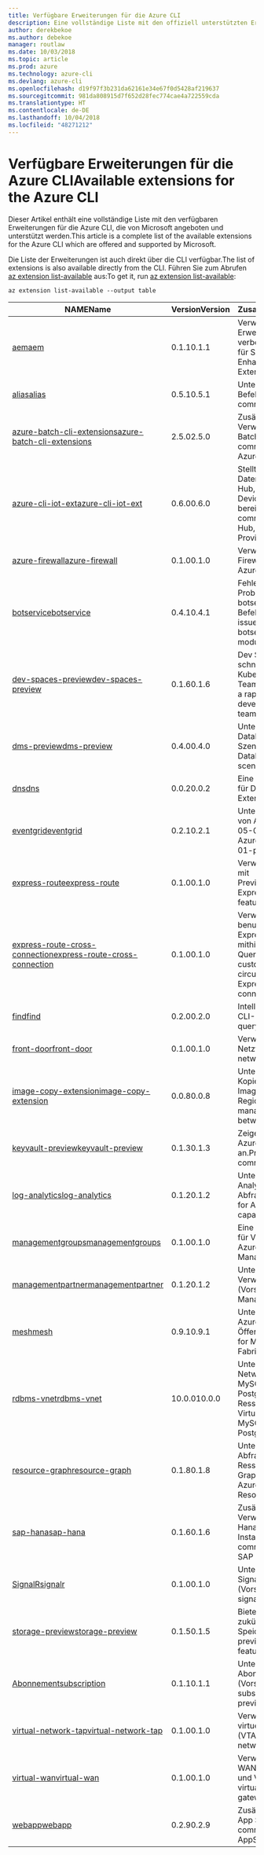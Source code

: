 ```yaml
---
title: Verfügbare Erweiterungen für die Azure CLI
description: Eine vollständige Liste mit den offiziell unterstützten Erweiterungen für die Azure CLI
author: derekbekoe
ms.author: debekoe
manager: routlaw
ms.date: 10/03/2018
ms.topic: article
ms.prod: azure
ms.technology: azure-cli
ms.devlang: azure-cli
ms.openlocfilehash: d19f97f3b231da62161e34e67f0d5428af219637
ms.sourcegitcommit: 981da808915d7f652d28fec774cae4a722559cda
ms.translationtype: HT
ms.contentlocale: de-DE
ms.lasthandoff: 10/04/2018
ms.locfileid: "48271212"
---
```

# <a name="available-extensions-for-the-azure-cli"></a><span data-ttu-id="399ca-103">Verfügbare Erweiterungen für die Azure CLI</span><span class="sxs-lookup"><span data-stu-id="399ca-103">Available extensions for the Azure CLI</span></span>

<span data-ttu-id="399ca-104">Dieser Artikel enthält eine vollständige Liste mit den verfügbaren Erweiterungen für die Azure CLI, die von Microsoft angeboten und unterstützt werden.</span><span class="sxs-lookup"><span data-stu-id="399ca-104">This article is a complete list of the available extensions for the Azure CLI which are offered and supported by Microsoft.</span></span>

<span data-ttu-id="399ca-105">Die Liste der Erweiterungen ist auch direkt über die CLI verfügbar.</span><span class="sxs-lookup"><span data-stu-id="399ca-105">The list of extensions is also available directly from the CLI.</span></span> <span data-ttu-id="399ca-106">Führen Sie zum Abrufen [az extension list-available](/cli/azure/extension?view=azure-cli-latest#az-extension-list-available) aus:</span><span class="sxs-lookup"><span data-stu-id="399ca-106">To get it, run [az extension list-available](/cli/azure/extension?view=azure-cli-latest#az-extension-list-available):</span></span>

```azurecli
az extension list-available --output table
```

| <span data-ttu-id="399ca-107">NAME</span><span class="sxs-lookup"><span data-stu-id="399ca-107">Name</span></span> | <span data-ttu-id="399ca-108">Version</span><span class="sxs-lookup"><span data-stu-id="399ca-108">Version</span></span> | <span data-ttu-id="399ca-109">Zusammenfassung</span><span class="sxs-lookup"><span data-stu-id="399ca-109">Summary</span></span> | <span data-ttu-id="399ca-110">Vorschau</span><span class="sxs-lookup"><span data-stu-id="399ca-110">Preview</span></span> |
|------|---------|---------|---------|
| [<span data-ttu-id="399ca-111">aem</span><span class="sxs-lookup"><span data-stu-id="399ca-111">aem</span></span>](https://github.com/Azure/azure-cli-extensions) | <span data-ttu-id="399ca-112">0.1.1</span><span class="sxs-lookup"><span data-stu-id="399ca-112">0.1.1</span></span> | <span data-ttu-id="399ca-113">Verwalten der Azure-Erweiterungen zur verbesserten Überwachung für SAP</span><span class="sxs-lookup"><span data-stu-id="399ca-113">Manage Azure Enhanced Monitoring Extensions for SAP</span></span> |  |
| [<span data-ttu-id="399ca-114">alias</span><span class="sxs-lookup"><span data-stu-id="399ca-114">alias</span></span>](https://github.com/Azure/azure-cli-extensions) | <span data-ttu-id="399ca-115">0.5.1</span><span class="sxs-lookup"><span data-stu-id="399ca-115">0.5.1</span></span> | <span data-ttu-id="399ca-116">Unterstützung für Befehlsaliase</span><span class="sxs-lookup"><span data-stu-id="399ca-116">Support for command aliases</span></span> | <span data-ttu-id="399ca-117">JA</span><span class="sxs-lookup"><span data-stu-id="399ca-117">Yes</span></span> |
| [<span data-ttu-id="399ca-118">azure-batch-cli-extensions</span><span class="sxs-lookup"><span data-stu-id="399ca-118">azure-batch-cli-extensions</span></span>](https://github.com/Azure/azure-batch-cli-extensions) | <span data-ttu-id="399ca-119">2.5.0</span><span class="sxs-lookup"><span data-stu-id="399ca-119">2.5.0</span></span> | <span data-ttu-id="399ca-120">Zusätzliche Befehle für die Verwendung des Azure Batch-Diensts</span><span class="sxs-lookup"><span data-stu-id="399ca-120">Additional commands for working with Azure Batch service</span></span> |  |
| [<span data-ttu-id="399ca-121">azure-cli-iot-ext</span><span class="sxs-lookup"><span data-stu-id="399ca-121">azure-cli-iot-ext</span></span>](https://github.com/azure/azure-iot-cli-extension) | <span data-ttu-id="399ca-122">0.6.0</span><span class="sxs-lookup"><span data-stu-id="399ca-122">0.6.0</span></span> | <span data-ttu-id="399ca-123">Stellt die Befehlsebene der Datenebene für Azure IoT Hub, IoT Edge und den IoT Device Provisioning-Dienst bereit</span><span class="sxs-lookup"><span data-stu-id="399ca-123">Provides the data plane command layer for Azure IoT Hub, IoT Edge and IoT Device Provisioning Service</span></span> |  |
| [<span data-ttu-id="399ca-124">azure-firewall</span><span class="sxs-lookup"><span data-stu-id="399ca-124">azure-firewall</span></span>](https://github.com/Azure/azure-cli-extensions/tree/master/src/azure-firewall) | <span data-ttu-id="399ca-125">0.1.0</span><span class="sxs-lookup"><span data-stu-id="399ca-125">0.1.0</span></span> | <span data-ttu-id="399ca-126">Verwalten von Azure Firewall-Ressourcen</span><span class="sxs-lookup"><span data-stu-id="399ca-126">Manage Azure Firewall resources.</span></span> | <span data-ttu-id="399ca-127">JA</span><span class="sxs-lookup"><span data-stu-id="399ca-127">Yes</span></span> |
| [<span data-ttu-id="399ca-128">botservice</span><span class="sxs-lookup"><span data-stu-id="399ca-128">botservice</span></span>](https://github.com/Azure/azure-cli-extensions) | <span data-ttu-id="399ca-129">0.4.1</span><span class="sxs-lookup"><span data-stu-id="399ca-129">0.4.1</span></span> | <span data-ttu-id="399ca-130">Fehlerbehebungen für Probleme im nativen botservice-CLI-Befehlsmodul.</span><span class="sxs-lookup"><span data-stu-id="399ca-130">Bug fixes for issues in the native botservice cli command module.</span></span> | <span data-ttu-id="399ca-131">JA</span><span class="sxs-lookup"><span data-stu-id="399ca-131">Yes</span></span> |
| [<span data-ttu-id="399ca-132">dev-spaces-preview</span><span class="sxs-lookup"><span data-stu-id="399ca-132">dev-spaces-preview</span></span>](https://github.com/Azure/azure-cli-extensions) | <span data-ttu-id="399ca-133">0.1.6</span><span class="sxs-lookup"><span data-stu-id="399ca-133">0.1.6</span></span> | <span data-ttu-id="399ca-134">Dev Spaces ermöglicht eine schnelle, iterative Kubernetes-Bereitstellung für Teams.</span><span class="sxs-lookup"><span data-stu-id="399ca-134">Dev Spaces provides a rapid, iterative Kubernetes development experience for teams.</span></span> | <span data-ttu-id="399ca-135">JA</span><span class="sxs-lookup"><span data-stu-id="399ca-135">Yes</span></span> |
| [<span data-ttu-id="399ca-136">dms-preview</span><span class="sxs-lookup"><span data-stu-id="399ca-136">dms-preview</span></span>](https://github.com/Azure/azure-cli-extensions/tree/master/src/dms-preview) | <span data-ttu-id="399ca-137">0.4.0</span><span class="sxs-lookup"><span data-stu-id="399ca-137">0.4.0</span></span> | <span data-ttu-id="399ca-138">Unterstützung für neue Database Migration Service-Szenarien.</span><span class="sxs-lookup"><span data-stu-id="399ca-138">Support for new Database Migration Service scenarios.</span></span> | <span data-ttu-id="399ca-139">JA</span><span class="sxs-lookup"><span data-stu-id="399ca-139">Yes</span></span> |
| [<span data-ttu-id="399ca-140">dns</span><span class="sxs-lookup"><span data-stu-id="399ca-140">dns</span></span>](https://github.com/Azure/azure-cli-extensions) | <span data-ttu-id="399ca-141">0.0.2</span><span class="sxs-lookup"><span data-stu-id="399ca-141">0.0.2</span></span> | <span data-ttu-id="399ca-142">Eine Azure CLI-Erweiterung für DNS-Zonen</span><span class="sxs-lookup"><span data-stu-id="399ca-142">An Azure CLI Extension for DNS zones</span></span> |  |
| [<span data-ttu-id="399ca-143">eventgrid</span><span class="sxs-lookup"><span data-stu-id="399ca-143">eventgrid</span></span>](https://github.com/Azure/azure-cli-extensions) | <span data-ttu-id="399ca-144">0.2.1</span><span class="sxs-lookup"><span data-stu-id="399ca-144">0.2.1</span></span> | <span data-ttu-id="399ca-145">Unterstützung für Features von Azure EventGrid 2018-05-01-preview</span><span class="sxs-lookup"><span data-stu-id="399ca-145">Support for Azure EventGrid 2018-05-01-preview features</span></span> | <span data-ttu-id="399ca-146">JA</span><span class="sxs-lookup"><span data-stu-id="399ca-146">Yes</span></span> |
| [<span data-ttu-id="399ca-147">express-route</span><span class="sxs-lookup"><span data-stu-id="399ca-147">express-route</span></span>](https://github.com/Azure/azure-cli-extensions/tree/master/src/express-route) | <span data-ttu-id="399ca-148">0.1.0</span><span class="sxs-lookup"><span data-stu-id="399ca-148">0.1.0</span></span> | <span data-ttu-id="399ca-149">Verwalten von Expressroute mit Previewfunktionen</span><span class="sxs-lookup"><span data-stu-id="399ca-149">Manage ExpressRoutes with preview features.</span></span> | <span data-ttu-id="399ca-150">JA</span><span class="sxs-lookup"><span data-stu-id="399ca-150">Yes</span></span> |
| [<span data-ttu-id="399ca-151">express-route-cross-connection</span><span class="sxs-lookup"><span data-stu-id="399ca-151">express-route-cross-connection</span></span>](https://github.com/Azure/azure-cli-extensions/tree/master/src/express-route-cross-connection) | <span data-ttu-id="399ca-152">0.1.0</span><span class="sxs-lookup"><span data-stu-id="399ca-152">0.1.0</span></span> | <span data-ttu-id="399ca-153">Verwalten von benutzerdefinierten ExpressRoute-Verbindungen mithilfe einer ExpressRoute-Querverbindung</span><span class="sxs-lookup"><span data-stu-id="399ca-153">Manage customer ExpressRoute circuits using an ExpressRoute cross-connection.</span></span> |  |
| [<span data-ttu-id="399ca-154">find</span><span class="sxs-lookup"><span data-stu-id="399ca-154">find</span></span>](https://github.com/Azure/azure-cli-extensions/tree/master/src/find) | <span data-ttu-id="399ca-155">0.2.0</span><span class="sxs-lookup"><span data-stu-id="399ca-155">0.2.0</span></span> | <span data-ttu-id="399ca-156">Intelligentes Abfragen von CLI-Informationen</span><span class="sxs-lookup"><span data-stu-id="399ca-156">Intelligent querying for CLI information.</span></span> | <span data-ttu-id="399ca-157">JA</span><span class="sxs-lookup"><span data-stu-id="399ca-157">Yes</span></span> |
| [<span data-ttu-id="399ca-158">front-door</span><span class="sxs-lookup"><span data-stu-id="399ca-158">front-door</span></span>](https://github.com/Azure/azure-cli-extensions/tree/master/src/front-door) | <span data-ttu-id="399ca-159">0.1.0</span><span class="sxs-lookup"><span data-stu-id="399ca-159">0.1.0</span></span> | <span data-ttu-id="399ca-160">Verwalten von Frontdoors für Netzwerke</span><span class="sxs-lookup"><span data-stu-id="399ca-160">Manage networking FrontDoors.</span></span> | <span data-ttu-id="399ca-161">JA</span><span class="sxs-lookup"><span data-stu-id="399ca-161">Yes</span></span> |
| [<span data-ttu-id="399ca-162">image-copy-extension</span><span class="sxs-lookup"><span data-stu-id="399ca-162">image-copy-extension</span></span>](https://github.com/Azure/azure-cli-extensions) | <span data-ttu-id="399ca-163">0.0.8</span><span class="sxs-lookup"><span data-stu-id="399ca-163">0.0.8</span></span> | <span data-ttu-id="399ca-164">Unterstützung für das Kopieren verwalteter VM-Images zwischen Regionen</span><span class="sxs-lookup"><span data-stu-id="399ca-164">Support for copying managed vm images between regions</span></span> |  |
| [<span data-ttu-id="399ca-165">keyvault-preview</span><span class="sxs-lookup"><span data-stu-id="399ca-165">keyvault-preview</span></span>](https://github.com/Azure/azure-keyvault-cli-extension) | <span data-ttu-id="399ca-166">0.1.3</span><span class="sxs-lookup"><span data-stu-id="399ca-166">0.1.3</span></span> | <span data-ttu-id="399ca-167">Zeigen Sie eine Vorschau der Azure Key Vault-Befehle an.</span><span class="sxs-lookup"><span data-stu-id="399ca-167">Preview Azure Key Vault commands.</span></span> | <span data-ttu-id="399ca-168">JA</span><span class="sxs-lookup"><span data-stu-id="399ca-168">Yes</span></span> |
| [<span data-ttu-id="399ca-169">log-analytics</span><span class="sxs-lookup"><span data-stu-id="399ca-169">log-analytics</span></span>](https://github.com/Azure/azure-cli-extensions/tree/master/src/log-analytics) | <span data-ttu-id="399ca-170">0.1.2</span><span class="sxs-lookup"><span data-stu-id="399ca-170">0.1.2</span></span> | <span data-ttu-id="399ca-171">Unterstützung für Azure Log Analytics-Abfragefunktionen</span><span class="sxs-lookup"><span data-stu-id="399ca-171">Support for Azure Log Analytics query capabilities.</span></span> | <span data-ttu-id="399ca-172">JA</span><span class="sxs-lookup"><span data-stu-id="399ca-172">Yes</span></span> |
| [<span data-ttu-id="399ca-173">managementgroups</span><span class="sxs-lookup"><span data-stu-id="399ca-173">managementgroups</span></span>](https://github.com/Azure/azure-cli-extensions) | <span data-ttu-id="399ca-174">0.1.0</span><span class="sxs-lookup"><span data-stu-id="399ca-174">0.1.0</span></span> | <span data-ttu-id="399ca-175">Eine Azure CLI-Erweiterung für Verwaltungsgruppen</span><span class="sxs-lookup"><span data-stu-id="399ca-175">An Azure CLI Extension for Management Groups</span></span> |  |
| [<span data-ttu-id="399ca-176">managementpartner</span><span class="sxs-lookup"><span data-stu-id="399ca-176">managementpartner</span></span>](https://github.com/Azure/azure-cli-extensions) | <span data-ttu-id="399ca-177">0.1.2</span><span class="sxs-lookup"><span data-stu-id="399ca-177">0.1.2</span></span> | <span data-ttu-id="399ca-178">Unterstützung für Verwaltungspartner (Vorschauversion)</span><span class="sxs-lookup"><span data-stu-id="399ca-178">Support for Management Partner preview</span></span> |  |
| [<span data-ttu-id="399ca-179">mesh</span><span class="sxs-lookup"><span data-stu-id="399ca-179">mesh</span></span>](https://github.com/Azure/azure-cli-extensions) | <span data-ttu-id="399ca-180">0.9.1</span><span class="sxs-lookup"><span data-stu-id="399ca-180">0.9.1</span></span> | <span data-ttu-id="399ca-181">Unterstützung für Microsoft Azure Service Fabric Mesh: Öffentliche Vorschau</span><span class="sxs-lookup"><span data-stu-id="399ca-181">Support for Microsoft Azure Service Fabric Mesh - Public Preview</span></span> | <span data-ttu-id="399ca-182">JA</span><span class="sxs-lookup"><span data-stu-id="399ca-182">Yes</span></span> |
| [<span data-ttu-id="399ca-183">rdbms-vnet</span><span class="sxs-lookup"><span data-stu-id="399ca-183">rdbms-vnet</span></span>](https://github.com/Azure/azure-cli-extensions) | <span data-ttu-id="399ca-184">10.0.0</span><span class="sxs-lookup"><span data-stu-id="399ca-184">10.0.0</span></span> | <span data-ttu-id="399ca-185">Unterstützung für Virtual Network-Regeln in Azure MySQL- und Azure PostgreSQL-Ressourcen</span><span class="sxs-lookup"><span data-stu-id="399ca-185">Support for Virtual Network rules in Azure MySQL and Azure PostgreSQL resources</span></span> |  |
| [<span data-ttu-id="399ca-186">resource-graph</span><span class="sxs-lookup"><span data-stu-id="399ca-186">resource-graph</span></span>](https://github.com/Azure/azure-cli-extensions/tree/master/src/resource-graph) | <span data-ttu-id="399ca-187">0.1.8</span><span class="sxs-lookup"><span data-stu-id="399ca-187">0.1.8</span></span> | <span data-ttu-id="399ca-188">Unterstützung für das Abfragen von Azure-Ressourcen mit Resource Graph.</span><span class="sxs-lookup"><span data-stu-id="399ca-188">Support for querying Azure resources with Resource Graph.</span></span> | <span data-ttu-id="399ca-189">JA</span><span class="sxs-lookup"><span data-stu-id="399ca-189">Yes</span></span> |
| [<span data-ttu-id="399ca-190">sap-hana</span><span class="sxs-lookup"><span data-stu-id="399ca-190">sap-hana</span></span>](https://github.com/Azure/azure-hanaonazure-cli-extension) | <span data-ttu-id="399ca-191">0.1.6</span><span class="sxs-lookup"><span data-stu-id="399ca-191">0.1.6</span></span> | <span data-ttu-id="399ca-192">Zusätzliche Befehle für die Verwendung von SAP-HanaOnAzure-Instanzen.</span><span class="sxs-lookup"><span data-stu-id="399ca-192">Additional commands for working with SAP HanaOnAzure instances.</span></span> |  |
| [<span data-ttu-id="399ca-193">SignalR</span><span class="sxs-lookup"><span data-stu-id="399ca-193">signalr</span></span>](https://github.com/Azure/azure-cli-extensions) | <span data-ttu-id="399ca-194">0.1.0</span><span class="sxs-lookup"><span data-stu-id="399ca-194">0.1.0</span></span> | <span data-ttu-id="399ca-195">Unterstützung für die SignalR-Verwaltung (Vorschauversion)</span><span class="sxs-lookup"><span data-stu-id="399ca-195">Support for signalr management preview.</span></span> | <span data-ttu-id="399ca-196">JA</span><span class="sxs-lookup"><span data-stu-id="399ca-196">Yes</span></span> |
| [<span data-ttu-id="399ca-197">storage-preview</span><span class="sxs-lookup"><span data-stu-id="399ca-197">storage-preview</span></span>](https://github.com/Azure/azure-cli-extensions/tree/master/src/storage-preview) | <span data-ttu-id="399ca-198">0.1.5</span><span class="sxs-lookup"><span data-stu-id="399ca-198">0.1.5</span></span> | <span data-ttu-id="399ca-199">Bietet eine Vorschau für zukünftige Speicherfeatures.</span><span class="sxs-lookup"><span data-stu-id="399ca-199">Provides a preview for upcoming storage features.</span></span> | <span data-ttu-id="399ca-200">JA</span><span class="sxs-lookup"><span data-stu-id="399ca-200">Yes</span></span> |
| [<span data-ttu-id="399ca-201">Abonnement</span><span class="sxs-lookup"><span data-stu-id="399ca-201">subscription</span></span>](https://github.com/Azure/azure-cli-extensions) | <span data-ttu-id="399ca-202">0.1.1</span><span class="sxs-lookup"><span data-stu-id="399ca-202">0.1.1</span></span> | <span data-ttu-id="399ca-203">Unterstützung für die Abonnementverwaltung (Vorschauversion)</span><span class="sxs-lookup"><span data-stu-id="399ca-203">Support for subscription management preview.</span></span> |  |
| [<span data-ttu-id="399ca-204">virtual-network-tap</span><span class="sxs-lookup"><span data-stu-id="399ca-204">virtual-network-tap</span></span>](https://github.com/Azure/azure-cli-extensions/tree/master/src/virtual-network-tap) | <span data-ttu-id="399ca-205">0.1.0</span><span class="sxs-lookup"><span data-stu-id="399ca-205">0.1.0</span></span> | <span data-ttu-id="399ca-206">Verwalten von TAPs für virtuelle Netzwerke (VTAP)</span><span class="sxs-lookup"><span data-stu-id="399ca-206">Manage virtual network taps (VTAP).</span></span> | <span data-ttu-id="399ca-207">JA</span><span class="sxs-lookup"><span data-stu-id="399ca-207">Yes</span></span> |
| [<span data-ttu-id="399ca-208">virtual-wan</span><span class="sxs-lookup"><span data-stu-id="399ca-208">virtual-wan</span></span>](https://github.com/Azure/azure-cli-extensions/tree/master/src/virtual-wan) | <span data-ttu-id="399ca-209">0.1.0</span><span class="sxs-lookup"><span data-stu-id="399ca-209">0.1.0</span></span> | <span data-ttu-id="399ca-210">Verwalten von virtuellen WANs, Hubs, VPN-Gateways und VPN-Standorten</span><span class="sxs-lookup"><span data-stu-id="399ca-210">Manage virtual WAN, hubs, VPN gateways and VPN sites.</span></span> | <span data-ttu-id="399ca-211">JA</span><span class="sxs-lookup"><span data-stu-id="399ca-211">Yes</span></span> |
| [<span data-ttu-id="399ca-212">webapp</span><span class="sxs-lookup"><span data-stu-id="399ca-212">webapp</span></span>](https://github.com/Azure/azure-cli-extensions) | <span data-ttu-id="399ca-213">0.2.9</span><span class="sxs-lookup"><span data-stu-id="399ca-213">0.2.9</span></span> | <span data-ttu-id="399ca-214">Zusätzliche Befehle für Azure App Service</span><span class="sxs-lookup"><span data-stu-id="399ca-214">Additional commands for Azure AppService.</span></span> | <span data-ttu-id="399ca-215">JA</span><span class="sxs-lookup"><span data-stu-id="399ca-215">Yes</span></span> |
